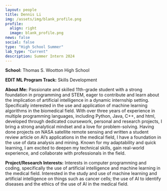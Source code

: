 ```yaml
---
layout: people
title: Dennis Li
img: /assets/img/blank_profile.png
profile:
  align: right
  image: blank_profile.png
news: false
social: false
type: "High School Summer"
lab_type: "Current"
description: Summer Intern 2024
---
```


**School:** Thomas S. Wootton High School

**EDIT ML Program Track:**
Skills Development

**About Me:**
Passionate and skilled 11th-grade student with a strong foundation in programming and STEM, eager to contribute and learn about the implication of artificial intelligence in a dynamic internship setting. Specifically interested in the use and application of machine learning algorithms in the biomedical field. With over three years of experience in multiple programming languages, including Python, Java, C++, and html, developed through dedicated coursework, personal and research projects, I bring a strong analytical mindset and a love for problem-solving. Having done projects on NASA satellite remote sensing and written a student review article on AI’s applications in the medical field, I have a foundation in the use of data analysis and mining. Known for my adaptability and quick learning, I am excited to deepen my technical skills, gain real-world experience, and collaborate with professionals in the field.

**Project/Research Interests:**
Interests in computer programming and coding, specifically the use of artificial intelligence and machine learning in the medical field. Interested in the study and use of machine learning and artificial intelligence on things such as cancer cells; the use of AI to identify diseases and the ethics of the use of AI in the medical field.
    